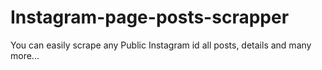 # Instagram-page-posts-scrapper
You can easily scrape any Public Instagram id all posts, details and many more...
